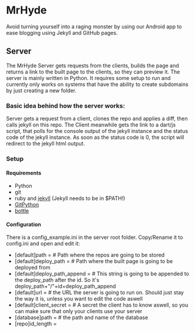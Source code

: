 # MrHyde
Avoid turning yourself into a raging monster by using our Android app to ease blogging using Jekyll and GitHub pages.


## Server
The MrHyde Server gets requests from the clients, builds the page and returns a link to the built page to the clients, so they can preview it.
The server is mainly written in Python. It requires some setup to run and currently only works on systems that have the ability to create subdomains by just creating a new folder.

### Basic idea behind how the server works:
Server gets a request from a client, clones the repo and applies a diff, then calls jekyll on this repo.
The Client meanwhile gets the link to a dart/js script, that polls for the console output of the jekyll instance and the status code of the jekyll instance.
As soon as the status code is 0, the script will redirect to the jekyll html output.

### Setup

#### Requirements

 * Python
 * git
 * ruby and [jekyll](http://jekyllrb.com/) (Jekyll needs to be in $PATH!)
 * [GitPython](https://github.com/gitpython-developers/GitPython) 
 * [bottle](http://bottlepy.org/docs/dev/index.html) 
 
 #### Configuration
 
 There is a config_example.ini in the server root folder. Copy/Rename it to config.ini and open and edit it:
 * [default]path = # Path where the repos are going to be stored
 * [default]deploy_path = # Path where the built page is going to be deployed from
 * [default]deploy_path_append = # This string is going to be appended to the deploy_path after the id. So it's deploy_path+"/"+id+deploy_path_append
 * [default]url = # the URL the server is going to run on. Should just stay the way it is, unless you want to edit the code aswell
 * [default]client_secret = # A secret the client has to know aswell, so you can make sure that only your clients use your server
 * [database]path = # the path and name of the database
 * [repo]id_length = <the length of the id that gets prepended to the deploy_path_append>
